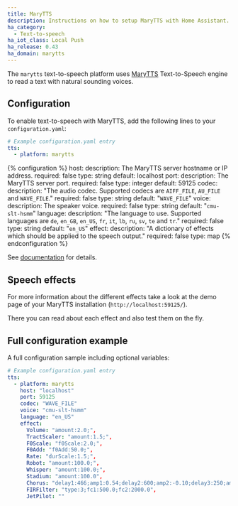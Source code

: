 ```yaml
---
title: MaryTTS
description: Instructions on how to setup MaryTTS with Home Assistant.
ha_category:
  - Text-to-speech
ha_iot_class: Local Push
ha_release: 0.43
ha_domain: marytts
---
```


The `marytts` text-to-speech platform uses [MaryTTS](http://mary.dfki.de/) Text-to-Speech engine to read a text with natural sounding voices.

## Configuration

To enable text-to-speech with MaryTTS, add the following lines to your `configuration.yaml`:

```yaml
# Example configuration.yaml entry
tts:
  - platform: marytts
```

{% configuration %}
host:
  description: The MaryTTS server hostname or IP address.
  required: false
  type: string
  default: localhost
port:
  description: The MaryTTS server port.
  required: false
  type: integer
  default: 59125
codec:
  description: "The audio codec. Supported codecs are `AIFF_FILE`, `AU_FILE` and `WAVE_FILE`."
  required: false
  type: string
  default: "`WAVE_FILE`"
voice:
  description: The speaker voice.
  required: false
  type: string
  default: "`cmu-slt-hsmm`"
language:
  description: "The language to use. Supported languages are `de`, `en_GB`, `en_US`, `fr`, `it`, `lb`, `ru`, `sv`, `te` and `tr`."
  required: false
  type: string
  default: "`en_US`"
effect:
  description: "A dictionary of effects which should be applied to the speech output."
  required: false
  type: map
{% endconfiguration %}

See [documentation](http://mary.dfki.de/documentation/index.html) for details.

## Speech effects

For more information about the different effects take a look at the demo page of your MaryTTS installation (`http://localhost:59125/`).

There you can read about each effect and also test them on the fly.

## Full configuration example

A full configuration sample including optional variables:

```yaml
# Example configuration.yaml entry
tts:
  - platform: marytts
    host: "localhost"
    port: 59125
    codec: "WAVE_FILE"
    voice: "cmu-slt-hsmm"
    language: "en_US"
    effect:
      Volume: "amount:2.0;",
      TractScaler: "amount:1.5;",
      F0Scale: "f0Scale:2.0;",
      F0Add: "f0Add:50.0;",
      Rate: "durScale:1.5;",
      Robot: "amount:100.0;",
      Whisper: "amount:100.0;",
      Stadium: "amount:100.0",
      Chorus: "delay1:466;amp1:0.54;delay2:600;amp2:-0.10;delay3:250;amp3:0.30",
      FIRFilter: "type:3;fc1:500.0;fc2:2000.0",
      JetPilot: ""
```
